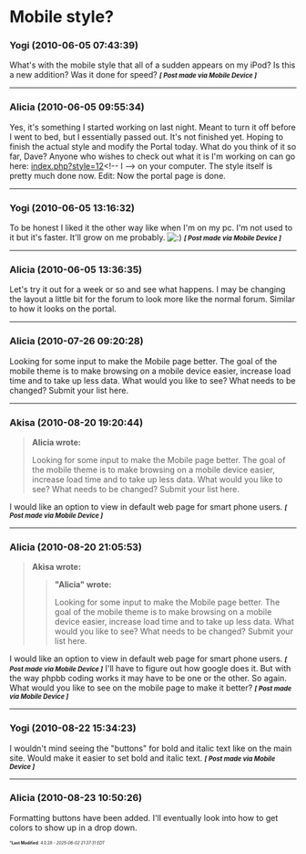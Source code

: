# Mobile style?

### **Yogi** (2010-06-05 07:43:39)

What's with the mobile style that all of a sudden appears on my iPod? Is this a new addition? Was it done for speed?
<span style="font-size: 0.80em;">***[ Post made via Mobile Device ]***</span>

---

### **Alicia** (2010-06-05 09:55:34)

Yes, it's something I started working on last night. Meant to turn it off before I went to bed, but I essentially passed out. It's not finished yet. Hoping to finish the actual style and modify the Portal today.
What do you think of it so far, Dave?
Anyone who wishes to check out what it is I'm working on can go here: <!-- l -->[index.php?style=12](http://galacticcampaigns.com/forum/index.php?style=12 "http://galacticcampaigns.com/forum/index.php?style=12")<!-- l --> on your computer.
The style itself is pretty much done now.
Edit: Now the portal page is done.

---

### **Yogi** (2010-06-05 13:16:32)

To be honest I liked it the other way like
when I'm on my pc. I'm not used to it but it's faster. It'll grow on me probably. <!-- s:) -->![:)](https://i.ibb.co/8LPNcWCM/icon-e-smile.gif)<!-- s:) -->
<span style="font-size: 0.80em;">***[ Post made via Mobile Device ]***</span>

---

### **Alicia** (2010-06-05 13:36:35)

Let's try it out for a week or so and see what happens. I may be changing the layout a little bit for the forum to look more like the normal forum. Similar to how it looks on the portal.

---

### **Alicia** (2010-07-26 09:20:28)

Looking for some input to make the Mobile page better. The goal of the mobile theme is to make browsing on a mobile device easier, increase load time and to take up less data.
What would you like to see? What needs to be changed?
Submit your list here.

---

### **Akisa** (2010-08-20 19:20:44)

> **Alicia wrote:**
>
> Looking for some input to make the Mobile page better. The goal of the mobile theme is to make browsing on a mobile device easier, increase load time and to take up less data.
> What would you like to see? What needs to be changed?
> Submit your list here.

I would like an option to view in default web page for smart phone users.
<span style="font-size: 0.80em;">***[ Post made via Mobile Device ]***</span>

---

### **Alicia** (2010-08-20 21:05:53)

> **Akisa wrote:**
>
> > **&quot;Alicia&quot; wrote:**
> >
> > Looking for some input to make the Mobile page better. The goal of the mobile theme is to make browsing on a mobile device easier, increase load time and to take up less data.
> > What would you like to see? What needs to be changed?
> > Submit your list here.

I would like an option to view in default web page for smart phone users.
<span style="font-size: 0.80em;">***[ Post made via Mobile Device ]***</span>
I'll have to figure out how google does it. But with the way phpbb coding works it may have to be one or the other.
So again. What would you like to see on the mobile page to make it better?
<span style="font-size: 0.80em;">***[ Post made via Mobile Device ]***</span>

---

### **Yogi** (2010-08-22 15:34:23)

I wouldn't mind seeing the "buttons" for bold and italic text like on the main site. Would make it easier to set bold and italic text.
<span style="font-size: 0.80em;">***[ Post made via Mobile Device ]***</span>

---

### **Alicia** (2010-08-23 10:50:26)

Formatting buttons have been added. I'll eventually look into how to get colors to show up in a drop down.



<span style="font-size: 0.5em;">***Last Modified**: 4.0.28 - *2025-06-02 21:37:31 EDT*</span>